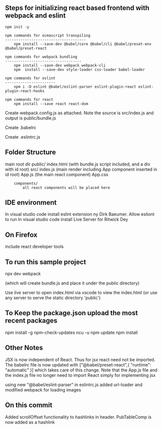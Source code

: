 

Steps for initializing react based frontend with webpack and eslint
----------------------------------------------------------------------
    npm init -y
    
    npm commands for ecmascript transpiling
    -------------------------------------
        npm install --save-dev @babel/core @babel/cli @babel/preset-env @babel/preset-react

    npm commands for webpack bundling
    -----------------------------------
        npm install --save-dev webpack webpack-cli 
        npm  install --save-dev style-loader css-loader babel-loader

    npm commands for eslint
    -----------------------
        npm i -D eslint @babel/eslint-parser eslint-plugin-react eslint-plugin-react-hooks

    npm commands for react
        npm install --save react react-dom


Create webpack.config.js as attached. Note the source is src/index.js and output is public/bundle.js

Create  .babelrc

Create .eslintrc.js


Folder Structure
------------------
main root dir
    public/
        index.html (with bundle.js script included, and a div with id root)
    src/
        index.js (main render including App component inserted in id root)
        App.js (the main react component)
        App.css

        components/
            all react components will be placed here

IDE environment
----------------------
In visual studio code install eslint extension ny Dirk Baeumer. Allow esliont to run
In visual studio code install Live Server for Ritwick Dey

On Firefox
------------
include react developer tools

To run this sample project
---------------------------
npx dev webpack

(which will create bundle.js and place it under the public directory)

Use live server to open index.html via vscode to view the index.html (or use any server to serve the static directory 'public')

To Keep the package.json upload the most recent packages
-----------------------------------------------------------------
npm install -g npm-check-updates 
ncu -u
npm update
npm install

Other Notes
----------------
JSX is now independent of React. Thus for jsx react need not be imported. The babelrc file is now updated with ["@babel/preset-react",{
        "runtime": "automatic"
      }]
      which takes care of this change.
Note that the App.js file and the index.js file no longer need to import React simply for implementing jsx

using new "@babel/eslint-parser" in eslintrc.js
added url-loader and modified webpack for loading images

On this commit
---------------------
Added scrollOffset functionality to hashlinks in header.
PubTableComp is now added as a hashlink



